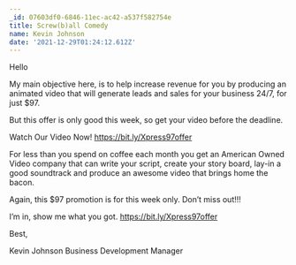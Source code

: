 ```yaml
---
_id: 07603df0-6846-11ec-ac42-a537f582754e
title: Screw(b)all Comedy
name: Kevin Johnson
date: '2021-12-29T01:24:12.612Z'
---
```

Hello 
 
My main objective here, is to help increase revenue for you by producing an animated video that will generate leads and sales for your business 24/7, for just $97. 
 
But this offer is only good this week, so get your video before the deadline. 
 
Watch Our Video Now! https://bit.ly/Xpress97offer 
 
For less than you spend on coffee each month you get an American Owned Video company that can write your script, create your story board, lay-in a good soundtrack and produce an awesome video that brings home the bacon. 
 
Again, this $97 promotion is for this week only. Don’t miss out!!! 
 
I’m in, show me what you got. https://bit.ly/Xpress97offer 
 
Best, 
 
Kevin Johnson 
Business Development Manager
